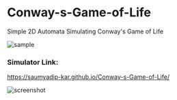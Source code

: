 # Conway-s-Game-of-Life
 Simple 2D Automata Simulating Conway's Game of Life

![sample](https://github.com/user-attachments/assets/38ea6a95-66d0-4210-b8e6-7163962da634)

### Simulator Link: 
https://saumyadip-kar.github.io/Conway-s-Game-of-Life/

![screenshot](https://github.com/user-attachments/assets/861256b5-5fd0-4a78-8c53-aabf7803f7cc)
